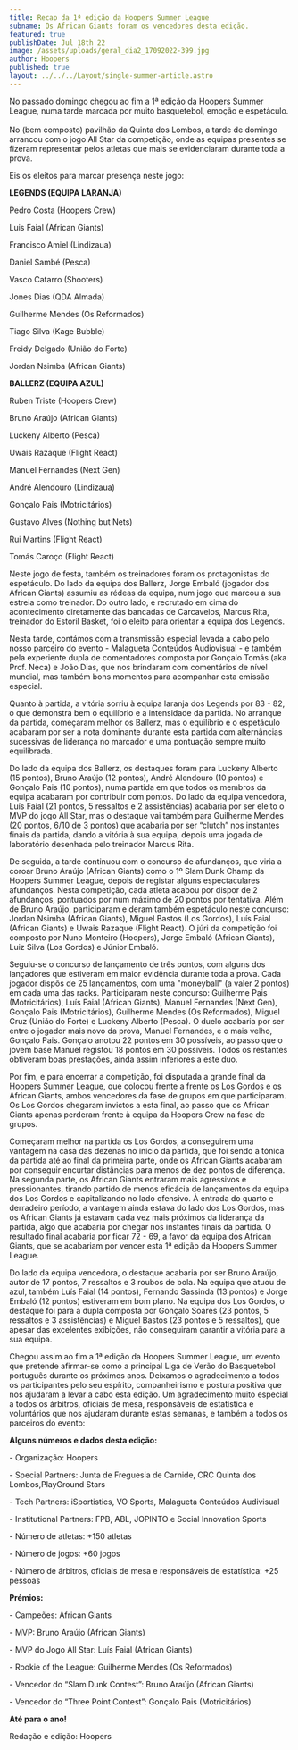 ```yaml
---
title: Recap da 1ª edição da Hoopers Summer League
subname: Os African Giants foram os vencedores desta edição.
featured: true
publishDate: Jul 18th 22
image: /assets/uploads/geral_dia2_17092022-399.jpg
author: Hoopers
published: true
layout: ../../../Layout/single-summer-article.astro
---
```


<!--StartFragment-->

No passado domingo chegou ao fim a 1ª edição da Hoopers Summer League, numa tarde marcada por muito basquetebol, emoção e espetáculo.\
\
No (bem composto) pavilhão da Quinta dos Lombos, a tarde de domingo arrancou com o jogo All Star da competição, onde as equipas presentes se fizeram representar pelos atletas que mais se evidenciaram durante toda a prova.

Eis os eleitos para marcar presença neste jogo:

**LEGENDS (EQUIPA LARANJA)**

Pedro Costa (Hoopers Crew)

Luis Faial (African Giants)

Francisco Amiel (Lindizaua)

Daniel Sambé (Pesca)

Vasco Catarro (Shooters)

Jones Dias (QDA Almada)

Guilherme Mendes (Os Reformados)

Tiago Silva (Kage Bubble)

Freidy Delgado (União do Forte)

Jordan Nsimba (African Giants)

**BALLERZ (EQUIPA AZUL)**

Ruben Triste (Hoopers Crew)

Bruno Araújo (African Giants)

Luckeny Alberto (Pesca)

Uwais Razaque (Flight React)

Manuel Fernandes (Next Gen)

André Alendouro (Lindizaua)

Gonçalo Pais (Motricitários)

Gustavo Alves (Nothing but Nets)

Rui Martins (Flight React)

Tomás Caroço (Flight React)

Neste jogo de festa, também os treinadores foram os protagonistas do espetáculo. Do lado da equipa dos Ballerz, Jorge Embaló (jogador dos African Giants) assumiu as rédeas da equipa, num jogo que marcou a sua estreia como treinador. Do outro lado, e recrutado em cima do acontecimento diretamente das bancadas de Carcavelos, Marcus Rita, treinador do Estoril Basket, foi o eleito para orientar a equipa dos Legends.

Nesta tarde, contámos com a transmissão especial levada a cabo pelo nosso parceiro do evento - Malagueta Conteúdos Audiovisual - e também pela experiente dupla de comentadores composta por Gonçalo Tomás (aka Prof. Neca) e João Dias, que nos brindaram com comentários de nível mundial, mas também bons momentos para acompanhar esta emissão especial.

Quanto à partida, a vitória sorriu à equipa laranja dos Legends por 83 - 82, o que demonstra bem o equilíbrio e a intensidade da partida. No arranque da partida, começaram melhor os Ballerz, mas o equilíbrio e o espetáculo acabaram por ser a nota dominante durante esta partida com alternâncias sucessivas de liderança no marcador e uma pontuação sempre muito equilibrada.

Do lado da equipa dos Ballerz, os destaques foram para Luckeny Alberto (15 pontos), Bruno Araújo (12 pontos), André Alendouro (10 pontos) e Gonçalo Pais (10 pontos), numa partida em que todos os membros da equipa acabaram por contribuir com pontos. Do lado da equipa vencedora, Luís Faial (21 pontos, 5 ressaltos e 2 assistências) acabaria por ser eleito o MVP do jogo All Star, mas o destaque vai também para Guilherme Mendes (20 pontos, 6/10 de 3 pontos) que acabaria por ser “clutch” nos instantes finais da partida, dando a vitória à sua equipa, depois uma jogada de laboratório desenhada pelo treinador Marcus Rita.

De seguida, a tarde continuou com o concurso de afundanços, que viria a coroar Bruno Araújo (African Giants) como o 1º Slam Dunk Champ da Hoopers Summer League, depois de registar alguns espectaculares afundanços. Nesta competição, cada atleta acabou por dispor de 2 afundanços, pontuados por num máximo de 20 pontos por tentativa. Além de Bruno Araújo, participaram e deram também espetáculo neste concurso: Jordan Nsimba (African Giants), Miguel Bastos (Los Gordos), Luís Faial (African Giants) e Uwais Razaque (Flight React). O júri da competição foi composto por Nuno Monteiro (Hoopers), Jorge Embaló (African Giants), Luiz Silva (Los Gordos) e Júnior Embaló.

Seguiu-se o concurso de lançamento de três pontos, com alguns dos lançadores que estiveram em maior evidência durante toda a prova. Cada jogador dispôs de 25 lançamentos, com uma "moneyball" (a valer 2 pontos) em cada uma das racks. Participaram neste concurso: Guilherme Pais (Motricitários), Luís Faial (African Giants), Manuel Fernandes (Next Gen), Gonçalo Pais (Motricitários), Guilherme Mendes (Os Reformados), Miguel Cruz (União do Forte) e Luckeny Alberto (Pesca). O duelo acabaria por ser entre o jogador mais novo da prova, Manuel Fernandes, e o mais velho, Gonçalo Pais. Gonçalo anotou 22 pontos em 30 possíveis, ao passo que o jovem base Manuel registou 18 pontos em 30 possíveis. Todos os restantes obtiveram boas prestações, ainda assim inferiores a este duo.

Por fim, e para encerrar a competição, foi disputada a grande final da Hoopers Summer League, que colocou frente a frente os Los Gordos e os African Giants, ambos vencedores da fase de grupos em que participaram. Os Los Gordos chegaram invictos a esta final, ao passo que os African Giants apenas perderam frente à equipa da Hoopers Crew na fase de grupos.

Começaram melhor na partida os Los Gordos, a conseguirem uma vantagem na casa das dezenas no início da partida, que foi sendo a tónica da partida até ao final da primeira parte, onde os African Giants acabaram por conseguir encurtar distâncias para menos de dez pontos de diferença. Na segunda parte, os African Giants entraram mais agressivos e pressionantes, tirando partido de menos eficácia de lançamentos da equipa dos Los Gordos e capitalizando no lado ofensivo. À entrada do quarto e derradeiro período, a vantagem ainda estava do lado dos Los Gordos, mas os African Giants já estavam cada vez mais próximos da liderança da partida, algo que acabaria por chegar nos instantes finais da partida. O resultado final acabaria por ficar 72 - 69, a favor da equipa dos African Giants, que se acabariam por vencer esta 1ª edição da Hoopers Summer League.

Do lado da equipa vencedora, o destaque acabaria por ser Bruno Araújo, autor de 17 pontos, 7 ressaltos e 3 roubos de bola. Na equipa que atuou de azul, também Luís Faial (14 pontos), Fernando Sassinda (13 pontos) e Jorge Embaló (12 pontos) estiveram em bom plano. Na equipa dos Los Gordos, o destaque foi para a dupla composta por Gonçalo Soares (23 pontos, 5 ressaltos e 3 assistências) e Miguel Bastos (23 pontos e 5 ressaltos), que apesar das excelentes exibições, não conseguiram garantir a vitória para a sua equipa.

Chegou assim ao fim a 1ª edição da Hoopers Summer League, um evento que pretende afirmar-se como a principal Liga de Verão do Basquetebol português durante os próximos anos. Deixamos o agradecimento a todos os participantes pelo seu espírito, companheirismo e postura positiva que nos ajudaram a levar a cabo esta edição. Um agradecimento muito especial a todos os árbitros, oficiais de mesa, responsáveis de estatística e voluntários que nos ajudaram durante estas semanas, e também a todos os parceiros do evento:

**Alguns números e dados desta edição:**

\- Organização: Hoopers

\- Special Partners: Junta de Freguesia de Carnide, CRC Quinta dos Lombos,PlayGround Stars

\- Tech Partners: iSportistics, VO Sports, Malagueta Conteúdos Audivisual

\- Institutional Partners: FPB, ABL, JOPINTO e Social Innovation Sports

\- Número de atletas: +150 atletas

\- Número de jogos: +60 jogos

\- Número de árbitros, oficiais de mesa e responsáveis de estatística: +25 pessoas

**Prémios:**

\- Campeões: African Giants

\- MVP: Bruno Araújo (African Giants)

\- MVP do Jogo All Star: Luís Faial (African Giants)

\- Rookie of the League: Guilherme Mendes (Os Reformados)

\- Vencedor do “Slam Dunk Contest”: Bruno Araújo (African Giants)

\- Vencedor do “Three Point Contest”: Gonçalo Pais (Motricitários)

**Até para o ano!**

Redação e edição: Hoopers

<!--EndFragment-->
